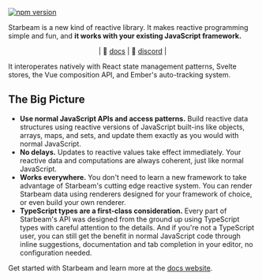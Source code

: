 [![npm version](https://badge.fury.io/js/@starbeam%2Fcore.svg)](https://badge.fury.io/js/@starbeam%2Fcore)

Starbeam is a new kind of reactive library. It makes reactive programming simple and fun, and **it works with your existing JavaScript framework.**

<center>

| 📖 [docs] | 💬 [discord] |

</center>

[docs]: https://starbeamjs.github.io/docs/
[discord]: https://discord.gg/HXq3PMmj8A

It interoperates natively with React state management patterns, Svelte stores,
the Vue composition API, and Ember's auto-tracking system.

## The Big Picture

- **Use normal JavaScript APIs and access patterns.** Build reactive data structures using reactive versions of JavaScript built-ins like objects, arrays, maps, and sets, and update them exactly as you would with normal JavaScript.
- **No delays.** Updates to reactive values take effect immediately. Your reactive data and computations are always coherent, just like normal JavaScript.
- **Works everywhere.** You don't need to learn a new framework to take advantage of Starbeam's cutting edge reactive system. You can render Starbeam data using renderers designed for your framework of choice, or even build your own renderer.
- **TypeScript types are a first-class consideration.** Every part of Starbeam's API was designed from the ground up using TypeScript types with careful attention to the details. And if you're not a TypeScript user, you can still get the benefit in normal JavaScript code through inline suggestions, documentation and tab completion in your editor, no configuration needed.

Get started with Starbeam and learn more at the [docs website](https://starbeamjs.github.io/docs/).
